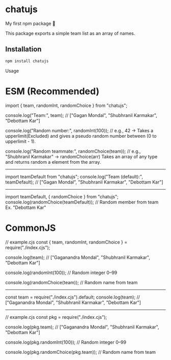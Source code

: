 # chatujs

My first npm package 🚀

This package exports a simple team list as an array of names.

## Installation

```bash
npm install chatujs
```

Usage
# ESM (Recommended)

import { team, randomInt, randomChoice } from "chatujs";

console.log("Team:", team);
// ["Gagan Mondal", "Shubhranil Karmakar", "Debottam Kar"]

console.log("Random number:", randomInt(100));
// e.g., 42
-> Takes a upperlimit(Excluded) and gives a pseudo random number between (0 to upperlimit - 1).

console.log("Random teammate:", randomChoice(team));
// e.g., "Shubhranil Karmakar"
-> randomChoice(arr) Takes an array of any type and returns random a element from the array.

------------------------------------------------------------
import teamDefault from "chatujs";
console.log("Team (default):", teamDefault);
// ["Gagan Mondal", "Shubhranil Karmakar", "Debottam Kar"]

-------------------------------------------------------------
import teamDefault, { randomChoice } from "chatujs";
console.log(randomChoice(teamDefault));
// Random member from team Ex. "Debottam Kar" 

# CommonJS

// example.cjs
const { team, randomInt, randomChoice } = require("./index.cjs");

console.log(team);
// ["Gaganandra Mondal", "Shubhranil Karmakar", "Debottam Kar"]

console.log(randomInt(100));
// Random integer 0–99

console.log(randomChoice(team));
// Random name from team

-------------------------------------------------------------
const team = require("./index.cjs").default;
console.log(team);
// ["Gaganandra Mondal", "Shubhranil Karmakar", "Debottam Kar"]

---------------------------------------------------------------
// example.cjs
const pkg = require("./index.cjs");

console.log(pkg.team);
// ["Gaganandra Mondal", "Shubhranil Karmakar", "Debottam Kar"]

console.log(pkg.randomInt(100));
// Random integer 0–99

console.log(pkg.randomChoice(pkg.team));
// Random name from team

